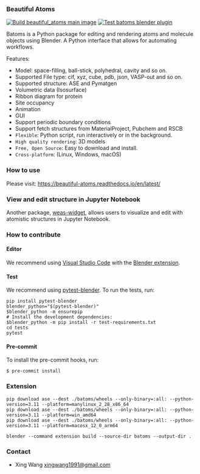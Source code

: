### Beautiful Atoms
[![Build beautiful_atoms main image](https://github.com/beautiful-atoms/beautiful-atoms/actions/workflows/build_main_image.yml/badge.svg)](https://github.com/beautiful-atoms/beautiful-atoms/actions/workflows/build_main_image.yml)
[![Test batoms blender plugin](https://github.com/beautiful-atoms/beautiful-atoms/actions/workflows/batoms_plugin_test.yaml/badge.svg)](https://github.com/beautiful-atoms/beautiful-atoms/actions/workflows/batoms_plugin_test.yaml)

Batoms is a Python package for editing and rendering atoms and molecule objects using Blender. A Python interface that allows for automating workflows.

Features:

* Model: space-filling, ball-stick, polyhedral, cavity and so on.
* Supported File type: cif, xyz, cube, pdb, json, VASP-out and so on.
* Supported structure: ASE and Pymatgen
* Volumetric data (Isosurface)
* Ribbon diagram for protein
* Site occupancy
* Animation
* GUI
* Support periodic boundary conditions
* Support fetch structures from MaterialProject, Pubchem and RSCB
* ``Flexible``: Python script, run interactively or in the background.
* ``High quality rendering``:  3D models
* ``Free, Open Source``: Easy to download and install.
* ``Cross-platform``: (Linux, Windows, macOS)


### How to use

Please visit: https://beautiful-atoms.readthedocs.io/en/latest/

### View and edit structure in Jupyter Notebook
Another package, [weas-widget](https://github.com/superstar54/weas-widget), allows users to visualize and edit with atomistic structures in Jupyter Notebook.

### How to contribute

#### Editor
We recommend using [Visual Studio Code](https://code.visualstudio.com/) with the [Blender extension](https://github.com/JacquesLucke/blender_vscode).

#### Test
We recommend using [pytest-blender](https://pypi.org/project/pytest-blender/). To run the tests, run:

```console
pip install pytest-blender
blender_python="$(pytest-blender)"
$blender_python -m ensurepip
# Install the development dependencies:
$blender_python -m pip install -r test-requirements.txt
cd tests
pytest
```

#### Pre-commit
To install the pre-commit hooks, run:

```console
$ pre-commit install
```


### Extension

```
pip download ase --dest ./batoms/wheels --only-binary=:all: --python-version=3.11 --platform=manylinux_2_28_x86_64
pip download ase --dest ./batoms/wheels --only-binary=:all: --python-version=3.11 --platform=win_amd64
pip download ase --dest ./batoms/wheels --only-binary=:all: --python-version=3.11 --platform=macosx_12_0_arm64
```

```
blender --command extension build --source-dir batoms --output-dir .
```

### Contact
* Xing Wang  <xingwang1991@gmail.com>

